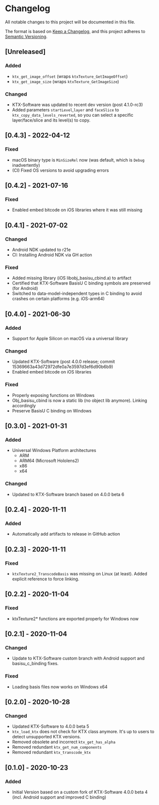 # Changelog
All notable changes to this project will be documented in this file.

The format is based on [Keep a Changelog](https://keepachangelog.com/en/1.0.0/),
and this project adheres to [Semantic Versioning](https://semver.org/spec/v2.0.0.html).

## [Unreleased]
### Added
- `ktx_get_image_offset` (wraps `ktxTexture_GetImageOffset`)
- `ktx_get_image_size` (wraps `ktxTexture_GetImageSize`)
### Changed
- KTX-Software was updated to recent dev version (post 4.1.0-rc3)
- Added parameters `startLevel`,`layer` and `faceSlice` to `ktx_copy_data_levels_reverted`, so you can select a specific layer/face/slice and its level(s) to copy.

## [0.4.3] - 2022-04-12
### Fixed
- macOS binary type is `MinSizeRel` now (was default, which is `Debug` inadvertently)
- (CI) Fixed OS versions to avoid upgrading errors

## [0.4.2] - 2021-07-16
### Fixed
- Enabled embed bitcode on iOS libraries where it was still missing

## [0.4.1] - 2021-07-02
### Changed
- Android NDK updated to r21e
- CI: Installing Android NDK via GH action
### Fixed
- Added missing library (iOS libobj_basisu_cbind.a) to artifact
- Certified that KTX-Software BasisU C binding symbols are preserved (for Android)
- Switched to data-model-independent types in C binding to avoid crashes on certain platforms (e.g. iOS-arm64)

## [0.4.0] - 2021-06-30
### Added
- Support for Apple Silicon on macOS via a universal library
### Changed
- Updated KTX-Software (post 4.0.0 release; commit 15369663a43d72972dfe0a7e3597d3ef6d90b6b9)
- Enabled embed bitcode on iOS libraries
### Fixed
- Properly exposing functions on Windows
- Obj_basisu_cbind is now a static lib (no object lib anymore). Linking accordingly
- Preserve BasisU C binding on Windows

## [0.3.0] - 2021-01-31
### Added
- Universal Windows Platform architectures
  - ARM
  - ARM64 (Microsoft Hololens2)
  - x86
  - x64
### Changed
- Updated to KTX-Software branch based on 4.0.0 beta 6

## [0.2.4] - 2020-11-11
### Added
- Automatically add artifacts to release in GitHub action

## [0.2.3] - 2020-11-11
### Fixed
- `ktxTexture2_TranscodeBasis` was missing on Linux (at least). Added explicit reference to force linking.

## [0.2.2] - 2020-11-04
### Fixed
- ktxTexture2* functions are exported properly for Windows now

## [0.2.1] - 2020-11-04
### Changed
- Update to KTX-Software custom branch with Android support and basisu_c_binding fixes.
### Fixed
- Loading basis files now works on Windows x64

## [0.2.0] - 2020-10-28
### Changed
- Updated KTX-Software to 4.0.0 beta 5
- `ktx_load_ktx` does not check for KTX class anymore. It's up to users to detect unsupported KTX versions.
- Removed obsolete and incorrect `ktx_get_has_alpha`
- Removed redundant `ktx_get_num_components`
- Removed redundant `ktx_transcode_ktx`

## [0.1.0] - 2020-10-23
### Added
- Initial Version based on a custom fork of KTX-Software 4.0.0 beta 4 (incl. Android support and improved C binding)
